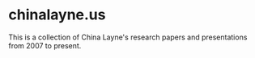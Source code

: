 # chinalayne.us
This is a collection of China Layne's research papers and presentations from 2007 to present.
